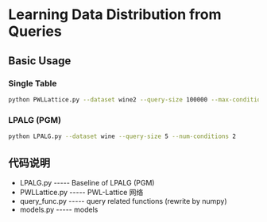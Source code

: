 # Learning Data Distribution from Queries

## Basic Usage

### Single Table

```bash
python PWLLattice.py --dataset wine2 --query-size 100000 --max-conditions 2 --epochs 1000
```

### LPALG (PGM)
```bash
python LPALG.py --dataset wine --query-size 5 --num-conditions 2
```

## 代码说明

- LPALG.py          ----- Baseline of LPALG (PGM)
- PWLLattice.py     ----- PWL-Lattice 网络
- query_func.py     ----- query related functions (rewrite by numpy)
- models.py         ----- models
